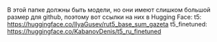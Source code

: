 В этой папке должны быть модели, но они имеют слишком большой размер для github, поэтому вот ссылки на них в Hugging Face:
t5: https://huggingface.co/IlyaGusev/rut5_base_sum_gazeta
t5_finetuned: https://huggingface.co/KabanovDenis/t5_ru_finetuned
